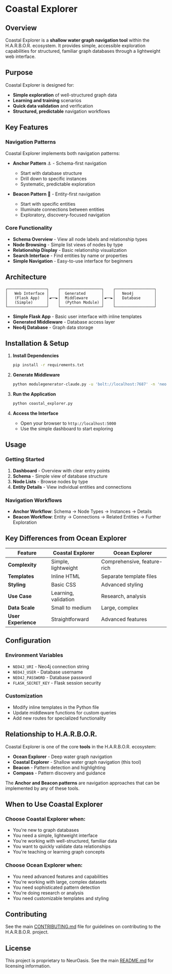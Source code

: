 # Coastal Explorer

## Overview

Coastal Explorer is a **shallow water graph navigation tool** within the H.A.R.B.O.R. ecosystem. It provides simple, accessible exploration capabilities for structured, familiar graph databases through a lightweight web interface.

## Purpose

Coastal Explorer is designed for:
- **Simple exploration** of well-structured graph data
- **Learning and training** scenarios
- **Quick data validation** and verification
- **Structured, predictable** navigation workflows

## Key Features

### Navigation Patterns
Coastal Explorer implements both navigation patterns:

- **Anchor Pattern** ⚓ - Schema-first navigation
  - Start with database structure
  - Drill down to specific instances
  - Systematic, predictable exploration

- **Beacon Pattern** 🔦 - Entity-first navigation
  - Start with specific entities
  - Illuminate connections between entities
  - Exploratory, discovery-focused navigation

### Core Functionality
- **Schema Overview** - View all node labels and relationship types
- **Node Browsing** - Simple list views of nodes by type
- **Relationship Display** - Basic relationship visualization
- **Search Interface** - Find entities by name or properties
- **Simple Navigation** - Easy-to-use interface for beginners

## Architecture

```
┌─────────────────┐    ┌──────────────────┐    ┌─────────────────┐
│   Web Interface │    │  Generated       │    │   Neo4j         │
│   (Flask App)   │◄──►│  Middleware      │◄──►│   Database      │
│   (Simple)      │    │  (Python Module) │    │                 │
└─────────────────┘    └──────────────────┘    └─────────────────┘
```

- **Simple Flask App** - Basic user interface with inline templates
- **Generated Middleware** - Database access layer
- **Neo4j Database** - Graph data storage

## Installation & Setup

1. **Install Dependencies**
   ```bash
   pip install -r requirements.txt
   ```

2. **Generate Middleware**
   ```bash
   python modulegenerator-claude.py -u 'bolt://localhost:7687' -n 'neo4j' -p 'password' -g 'newgraph'
   ```

3. **Run the Application**
   ```bash
   python coastal_explorer.py
   ```

4. **Access the Interface**
   - Open your browser to `http://localhost:5000`
   - Use the simple dashboard to start exploring

## Usage

### Getting Started
1. **Dashboard** - Overview with clear entry points
2. **Schema** - Simple view of database structure
3. **Node Lists** - Browse nodes by type
4. **Entity Details** - View individual entities and connections

### Navigation Workflows
- **Anchor Workflow**: Schema → Node Types → Instances → Details
- **Beacon Workflow**: Entity → Connections → Related Entities → Further Exploration

## Key Differences from Ocean Explorer

| Feature | Coastal Explorer | Ocean Explorer |
|---------|------------------|----------------|
| **Complexity** | Simple, lightweight | Comprehensive, feature-rich |
| **Templates** | Inline HTML | Separate template files |
| **Styling** | Basic CSS | Advanced styling |
| **Use Case** | Learning, validation | Research, analysis |
| **Data Scale** | Small to medium | Large, complex |
| **User Experience** | Straightforward | Advanced features |

## Configuration

### Environment Variables
- `NEO4J_URI` - Neo4j connection string
- `NEO4J_USER` - Database username
- `NEO4J_PASSWORD` - Database password
- `FLASK_SECRET_KEY` - Flask session security

### Customization
- Modify inline templates in the Python file
- Update middleware functions for custom queries
- Add new routes for specialized functionality

## Relationship to H.A.R.B.O.R.

Coastal Explorer is one of the core **tools** in the H.A.R.B.O.R. ecosystem:

- **Ocean Explorer** - Deep water graph navigation
- **Coastal Explorer** - Shallow water graph navigation (this tool)
- **Beacon** - Pattern detection and highlighting
- **Compass** - Pattern discovery and guidance

The **Anchor and Beacon patterns** are navigation approaches that can be implemented by any of these tools.

## When to Use Coastal Explorer

### Choose Coastal Explorer when:
- You're new to graph databases
- You need a simple, lightweight interface
- You're working with well-structured, familiar data
- You want to quickly validate data relationships
- You're teaching or learning graph concepts

### Choose Ocean Explorer when:
- You need advanced features and capabilities
- You're working with large, complex datasets
- You need sophisticated pattern detection
- You're doing research or analysis
- You need customizable templates and styling

## Contributing

See the main [CONTRIBUTING.md](../CONTRIBUTING.md) file for guidelines on contributing to the H.A.R.B.O.R. project.

## License

This project is proprietary to NeurOasis. See the main [README.md](../README.md) for licensing information. 